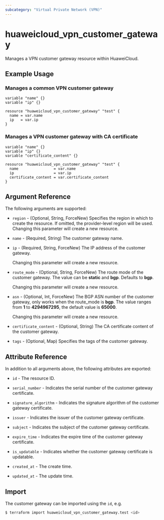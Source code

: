 ```yaml
---
subcategory: "Virtual Private Network (VPN)"
---
```


# huaweicloud_vpn_customer_gateway

Manages a VPN customer gateway resource within HuaweiCloud.

## Example Usage

### Manages a common VPN customer gateway

```hcl
variable "name" {}
variable "ip" {}

resource "huaweicloud_vpn_customer_gateway" "test" {
  name = var.name
  ip   = var.ip
}
```

### Manages a VPN customer gateway with CA certificate

```hcl
variable "name" {}
variable "ip" {}
variable "certificate_content" {}

resource "huaweicloud_vpn_customer_gateway" "test" {
  name                = var.name
  ip                  = var.ip
  certificate_content = var.certificate_content
}
```

## Argument Reference

The following arguments are supported:

* `region` - (Optional, String, ForceNew) Specifies the region in which to create the resource.
  If omitted, the provider-level region will be used. Changing this parameter will create a new resource.

* `name` - (Required, String) The customer gateway name.

* `ip` - (Required, String, ForceNew) The IP address of the customer gateway.

  Changing this parameter will create a new resource.

* `route_mode` - (Optional, String, ForceNew) The route mode of the customer gateway. The value can be **static** and **bgp**.
  Defaults to **bgp**.

  Changing this parameter will create a new resource.

* `asn` - (Optional, Int, ForceNew) The BGP ASN number of the customer gateway, only works when the route_mode is
  **bgp**. The value ranges from **1** to **4294967295**, the default value is **65000**.

  Changing this parameter will create a new resource.

* `certificate_content` - (Optional, String)  The CA certificate content of the customer gateway.

* `tags` - (Optional, Map) Specifies the tags of the customer gateway.

## Attribute Reference

In addition to all arguments above, the following attributes are exported:

* `id` - The resource ID.

* `serial_number` - Indicates the serial number of the customer gateway certificate.

* `signature_algorithm` - Indicates the signature algorithm of the customer gateway certificate.

* `issuer` - Indicates the issuer of the customer gateway certificate.

* `subject` - Indicates the subject of the customer gateway certificate.

* `expire_time` - Indicates the expire time of the customer gateway certificate.

* `is_updatable` - Indicates whether the customer gateway certificate is updatable.

* `created_at` - The create time.

* `updated_at` - The update time.

## Import

The customer gateway can be imported using the `id`, e.g.

```bash
$ terraform import huaweicloud_vpn_customer_gateway.test <id>
```
